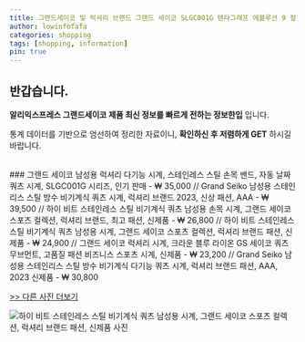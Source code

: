 ```yaml
---
title: 그랜드세이코 및 럭셔리 브랜드 그랜드 세이코 SLGC001G 텐타그래프 에볼루션 9 컬렉션 스틸 스트랩 크로노그래프 쿼츠 시계, 남성용 신제품 
author: lowinfofafa
categories: shopping
tags: [shopping, information]
pin: true
---
```


## 반갑습니다. 

**알리익스프레스 그랜드세이코 제품 최신 정보를 빠르게 전하는 정보한입** 입니다.

통계 데이터를 기반으로 엄선하여 정리한 자료이니, **확인하신 후 저렴하게 GET** 하시길 바랍니다.

<br >
### 그랜드 세이코 남성용 럭셔리 다기능 시계, 스테인레스 스틸 손목 밴드, 자동 날짜 쿼츠 시계, SLGC001G 시리즈, 인기 판매  - ₩ 35,000 // Grand Seiko 남성용 스테인리스 스틸 방수 비기계식 쿼츠 시계, 럭셔리 브랜드 2023, 신상 패션, AAA  - ₩ 39,500 // 하이 비트 스테인레스 스틸 비기계식 쿼츠 남성용 손목 시계, 그랜드 세이코 스포츠 컬렉션, 럭셔리 브랜드, 최고 패션, 신제품  - ₩ 26,800 // 하이 비트 스테인레스 스틸 비기계식 쿼츠 남성용 시계, 그랜드 세이코 스포츠 컬렉션, 럭셔리 브랜드 패션, 신제품  - ₩ 24,900 // 그랜드 세이코 럭셔리 시계, 크라운 블루 라이온 GS 세이코 쿼츠 무브먼트, 고품질 패션 비즈니스 스포츠 시계, 신제품  - ₩ 23,200 // Grand Seiko 남성용 스테인리스 스틸 방수 비기계식 다기능 쿼츠 시계, 럭셔리 브랜드 패션, AAA, 2023 신제품  - ₩ 30,800

[>> 다른 사진 더보기](https://alongwithus.com/그랜드세이코-3977)

![하이 비트 스테인레스 스틸 비기계식 쿼츠 남성용 시계, 그랜드 세이코 스포츠 컬렉션, 럭셔리 브랜드 패션, 신제품  사진](https://ae04.alicdn.com/kf/Sdfbd47287aaf49efa2f4c1b054716ac3q/New-Luxury-Brand-Fashion-Watch-Grand-Seiko-Sport-Collection-Hi-Beat-Stainless-Steel-Non-Mechanical-Quartz.jpg)
                        